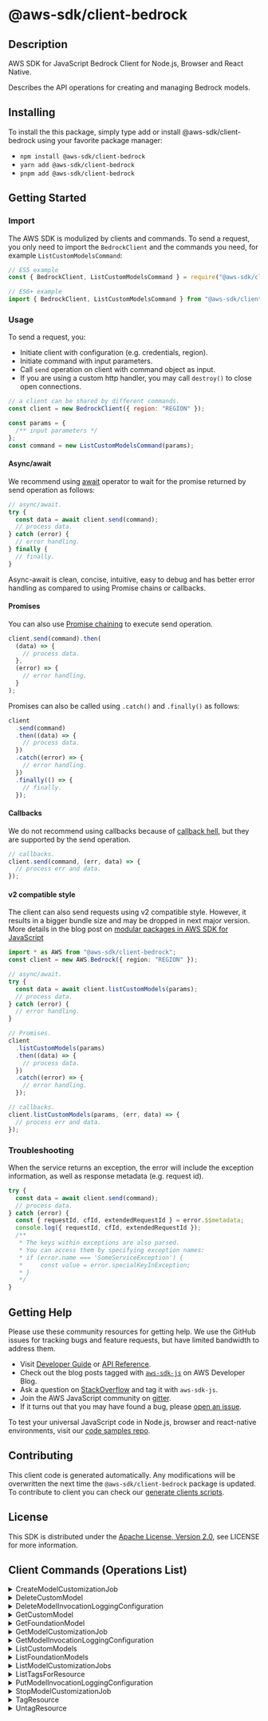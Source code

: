 <!-- generated file, do not edit directly -->

# @aws-sdk/client-bedrock

## Description

AWS SDK for JavaScript Bedrock Client for Node.js, Browser and React Native.

<p>Describes the API operations for creating and managing Bedrock models.</p>

## Installing

To install the this package, simply type add or install @aws-sdk/client-bedrock
using your favorite package manager:

- `npm install @aws-sdk/client-bedrock`
- `yarn add @aws-sdk/client-bedrock`
- `pnpm add @aws-sdk/client-bedrock`

## Getting Started

### Import

The AWS SDK is modulized by clients and commands.
To send a request, you only need to import the `BedrockClient` and
the commands you need, for example `ListCustomModelsCommand`:

```js
// ES5 example
const { BedrockClient, ListCustomModelsCommand } = require("@aws-sdk/client-bedrock");
```

```ts
// ES6+ example
import { BedrockClient, ListCustomModelsCommand } from "@aws-sdk/client-bedrock";
```

### Usage

To send a request, you:

- Initiate client with configuration (e.g. credentials, region).
- Initiate command with input parameters.
- Call `send` operation on client with command object as input.
- If you are using a custom http handler, you may call `destroy()` to close open connections.

```js
// a client can be shared by different commands.
const client = new BedrockClient({ region: "REGION" });

const params = {
  /** input parameters */
};
const command = new ListCustomModelsCommand(params);
```

#### Async/await

We recommend using [await](https://developer.mozilla.org/en-US/docs/Web/JavaScript/Reference/Operators/await)
operator to wait for the promise returned by send operation as follows:

```js
// async/await.
try {
  const data = await client.send(command);
  // process data.
} catch (error) {
  // error handling.
} finally {
  // finally.
}
```

Async-await is clean, concise, intuitive, easy to debug and has better error handling
as compared to using Promise chains or callbacks.

#### Promises

You can also use [Promise chaining](https://developer.mozilla.org/en-US/docs/Web/JavaScript/Guide/Using_promises#chaining)
to execute send operation.

```js
client.send(command).then(
  (data) => {
    // process data.
  },
  (error) => {
    // error handling.
  }
);
```

Promises can also be called using `.catch()` and `.finally()` as follows:

```js
client
  .send(command)
  .then((data) => {
    // process data.
  })
  .catch((error) => {
    // error handling.
  })
  .finally(() => {
    // finally.
  });
```

#### Callbacks

We do not recommend using callbacks because of [callback hell](http://callbackhell.com/),
but they are supported by the send operation.

```js
// callbacks.
client.send(command, (err, data) => {
  // process err and data.
});
```

#### v2 compatible style

The client can also send requests using v2 compatible style.
However, it results in a bigger bundle size and may be dropped in next major version. More details in the blog post
on [modular packages in AWS SDK for JavaScript](https://aws.amazon.com/blogs/developer/modular-packages-in-aws-sdk-for-javascript/)

```ts
import * as AWS from "@aws-sdk/client-bedrock";
const client = new AWS.Bedrock({ region: "REGION" });

// async/await.
try {
  const data = await client.listCustomModels(params);
  // process data.
} catch (error) {
  // error handling.
}

// Promises.
client
  .listCustomModels(params)
  .then((data) => {
    // process data.
  })
  .catch((error) => {
    // error handling.
  });

// callbacks.
client.listCustomModels(params, (err, data) => {
  // process err and data.
});
```

### Troubleshooting

When the service returns an exception, the error will include the exception information,
as well as response metadata (e.g. request id).

```js
try {
  const data = await client.send(command);
  // process data.
} catch (error) {
  const { requestId, cfId, extendedRequestId } = error.$$metadata;
  console.log({ requestId, cfId, extendedRequestId });
  /**
   * The keys within exceptions are also parsed.
   * You can access them by specifying exception names:
   * if (error.name === 'SomeServiceException') {
   *     const value = error.specialKeyInException;
   * }
   */
}
```

## Getting Help

Please use these community resources for getting help.
We use the GitHub issues for tracking bugs and feature requests, but have limited bandwidth to address them.

- Visit [Developer Guide](https://docs.aws.amazon.com/sdk-for-javascript/v3/developer-guide/welcome.html)
  or [API Reference](https://docs.aws.amazon.com/AWSJavaScriptSDK/v3/latest/index.html).
- Check out the blog posts tagged with [`aws-sdk-js`](https://aws.amazon.com/blogs/developer/tag/aws-sdk-js/)
  on AWS Developer Blog.
- Ask a question on [StackOverflow](https://stackoverflow.com/questions/tagged/aws-sdk-js) and tag it with `aws-sdk-js`.
- Join the AWS JavaScript community on [gitter](https://gitter.im/aws/aws-sdk-js-v3).
- If it turns out that you may have found a bug, please [open an issue](https://github.com/aws/aws-sdk-js-v3/issues/new/choose).

To test your universal JavaScript code in Node.js, browser and react-native environments,
visit our [code samples repo](https://github.com/aws-samples/aws-sdk-js-tests).

## Contributing

This client code is generated automatically. Any modifications will be overwritten the next time the `@aws-sdk/client-bedrock` package is updated.
To contribute to client you can check our [generate clients scripts](https://github.com/aws/aws-sdk-js-v3/tree/main/scripts/generate-clients).

## License

This SDK is distributed under the
[Apache License, Version 2.0](http://www.apache.org/licenses/LICENSE-2.0),
see LICENSE for more information.

## Client Commands (Operations List)

<details>
<summary>
CreateModelCustomizationJob
</summary>

[Command API Reference](https://docs.aws.amazon.com/AWSJavaScriptSDK/v3/latest/clients/client-bedrock/classes/createmodelcustomizationjobcommand.html) / [Input](https://docs.aws.amazon.com/AWSJavaScriptSDK/v3/latest/clients/client-bedrock/interfaces/createmodelcustomizationjobcommandinput.html) / [Output](https://docs.aws.amazon.com/AWSJavaScriptSDK/v3/latest/clients/client-bedrock/interfaces/createmodelcustomizationjobcommandoutput.html)

</details>
<details>
<summary>
DeleteCustomModel
</summary>

[Command API Reference](https://docs.aws.amazon.com/AWSJavaScriptSDK/v3/latest/clients/client-bedrock/classes/deletecustommodelcommand.html) / [Input](https://docs.aws.amazon.com/AWSJavaScriptSDK/v3/latest/clients/client-bedrock/interfaces/deletecustommodelcommandinput.html) / [Output](https://docs.aws.amazon.com/AWSJavaScriptSDK/v3/latest/clients/client-bedrock/interfaces/deletecustommodelcommandoutput.html)

</details>
<details>
<summary>
DeleteModelInvocationLoggingConfiguration
</summary>

[Command API Reference](https://docs.aws.amazon.com/AWSJavaScriptSDK/v3/latest/clients/client-bedrock/classes/deletemodelinvocationloggingconfigurationcommand.html) / [Input](https://docs.aws.amazon.com/AWSJavaScriptSDK/v3/latest/clients/client-bedrock/interfaces/deletemodelinvocationloggingconfigurationcommandinput.html) / [Output](https://docs.aws.amazon.com/AWSJavaScriptSDK/v3/latest/clients/client-bedrock/interfaces/deletemodelinvocationloggingconfigurationcommandoutput.html)

</details>
<details>
<summary>
GetCustomModel
</summary>

[Command API Reference](https://docs.aws.amazon.com/AWSJavaScriptSDK/v3/latest/clients/client-bedrock/classes/getcustommodelcommand.html) / [Input](https://docs.aws.amazon.com/AWSJavaScriptSDK/v3/latest/clients/client-bedrock/interfaces/getcustommodelcommandinput.html) / [Output](https://docs.aws.amazon.com/AWSJavaScriptSDK/v3/latest/clients/client-bedrock/interfaces/getcustommodelcommandoutput.html)

</details>
<details>
<summary>
GetFoundationModel
</summary>

[Command API Reference](https://docs.aws.amazon.com/AWSJavaScriptSDK/v3/latest/clients/client-bedrock/classes/getfoundationmodelcommand.html) / [Input](https://docs.aws.amazon.com/AWSJavaScriptSDK/v3/latest/clients/client-bedrock/interfaces/getfoundationmodelcommandinput.html) / [Output](https://docs.aws.amazon.com/AWSJavaScriptSDK/v3/latest/clients/client-bedrock/interfaces/getfoundationmodelcommandoutput.html)

</details>
<details>
<summary>
GetModelCustomizationJob
</summary>

[Command API Reference](https://docs.aws.amazon.com/AWSJavaScriptSDK/v3/latest/clients/client-bedrock/classes/getmodelcustomizationjobcommand.html) / [Input](https://docs.aws.amazon.com/AWSJavaScriptSDK/v3/latest/clients/client-bedrock/interfaces/getmodelcustomizationjobcommandinput.html) / [Output](https://docs.aws.amazon.com/AWSJavaScriptSDK/v3/latest/clients/client-bedrock/interfaces/getmodelcustomizationjobcommandoutput.html)

</details>
<details>
<summary>
GetModelInvocationLoggingConfiguration
</summary>

[Command API Reference](https://docs.aws.amazon.com/AWSJavaScriptSDK/v3/latest/clients/client-bedrock/classes/getmodelinvocationloggingconfigurationcommand.html) / [Input](https://docs.aws.amazon.com/AWSJavaScriptSDK/v3/latest/clients/client-bedrock/interfaces/getmodelinvocationloggingconfigurationcommandinput.html) / [Output](https://docs.aws.amazon.com/AWSJavaScriptSDK/v3/latest/clients/client-bedrock/interfaces/getmodelinvocationloggingconfigurationcommandoutput.html)

</details>
<details>
<summary>
ListCustomModels
</summary>

[Command API Reference](https://docs.aws.amazon.com/AWSJavaScriptSDK/v3/latest/clients/client-bedrock/classes/listcustommodelscommand.html) / [Input](https://docs.aws.amazon.com/AWSJavaScriptSDK/v3/latest/clients/client-bedrock/interfaces/listcustommodelscommandinput.html) / [Output](https://docs.aws.amazon.com/AWSJavaScriptSDK/v3/latest/clients/client-bedrock/interfaces/listcustommodelscommandoutput.html)

</details>
<details>
<summary>
ListFoundationModels
</summary>

[Command API Reference](https://docs.aws.amazon.com/AWSJavaScriptSDK/v3/latest/clients/client-bedrock/classes/listfoundationmodelscommand.html) / [Input](https://docs.aws.amazon.com/AWSJavaScriptSDK/v3/latest/clients/client-bedrock/interfaces/listfoundationmodelscommandinput.html) / [Output](https://docs.aws.amazon.com/AWSJavaScriptSDK/v3/latest/clients/client-bedrock/interfaces/listfoundationmodelscommandoutput.html)

</details>
<details>
<summary>
ListModelCustomizationJobs
</summary>

[Command API Reference](https://docs.aws.amazon.com/AWSJavaScriptSDK/v3/latest/clients/client-bedrock/classes/listmodelcustomizationjobscommand.html) / [Input](https://docs.aws.amazon.com/AWSJavaScriptSDK/v3/latest/clients/client-bedrock/interfaces/listmodelcustomizationjobscommandinput.html) / [Output](https://docs.aws.amazon.com/AWSJavaScriptSDK/v3/latest/clients/client-bedrock/interfaces/listmodelcustomizationjobscommandoutput.html)

</details>
<details>
<summary>
ListTagsForResource
</summary>

[Command API Reference](https://docs.aws.amazon.com/AWSJavaScriptSDK/v3/latest/clients/client-bedrock/classes/listtagsforresourcecommand.html) / [Input](https://docs.aws.amazon.com/AWSJavaScriptSDK/v3/latest/clients/client-bedrock/interfaces/listtagsforresourcecommandinput.html) / [Output](https://docs.aws.amazon.com/AWSJavaScriptSDK/v3/latest/clients/client-bedrock/interfaces/listtagsforresourcecommandoutput.html)

</details>
<details>
<summary>
PutModelInvocationLoggingConfiguration
</summary>

[Command API Reference](https://docs.aws.amazon.com/AWSJavaScriptSDK/v3/latest/clients/client-bedrock/classes/putmodelinvocationloggingconfigurationcommand.html) / [Input](https://docs.aws.amazon.com/AWSJavaScriptSDK/v3/latest/clients/client-bedrock/interfaces/putmodelinvocationloggingconfigurationcommandinput.html) / [Output](https://docs.aws.amazon.com/AWSJavaScriptSDK/v3/latest/clients/client-bedrock/interfaces/putmodelinvocationloggingconfigurationcommandoutput.html)

</details>
<details>
<summary>
StopModelCustomizationJob
</summary>

[Command API Reference](https://docs.aws.amazon.com/AWSJavaScriptSDK/v3/latest/clients/client-bedrock/classes/stopmodelcustomizationjobcommand.html) / [Input](https://docs.aws.amazon.com/AWSJavaScriptSDK/v3/latest/clients/client-bedrock/interfaces/stopmodelcustomizationjobcommandinput.html) / [Output](https://docs.aws.amazon.com/AWSJavaScriptSDK/v3/latest/clients/client-bedrock/interfaces/stopmodelcustomizationjobcommandoutput.html)

</details>
<details>
<summary>
TagResource
</summary>

[Command API Reference](https://docs.aws.amazon.com/AWSJavaScriptSDK/v3/latest/clients/client-bedrock/classes/tagresourcecommand.html) / [Input](https://docs.aws.amazon.com/AWSJavaScriptSDK/v3/latest/clients/client-bedrock/interfaces/tagresourcecommandinput.html) / [Output](https://docs.aws.amazon.com/AWSJavaScriptSDK/v3/latest/clients/client-bedrock/interfaces/tagresourcecommandoutput.html)

</details>
<details>
<summary>
UntagResource
</summary>

[Command API Reference](https://docs.aws.amazon.com/AWSJavaScriptSDK/v3/latest/clients/client-bedrock/classes/untagresourcecommand.html) / [Input](https://docs.aws.amazon.com/AWSJavaScriptSDK/v3/latest/clients/client-bedrock/interfaces/untagresourcecommandinput.html) / [Output](https://docs.aws.amazon.com/AWSJavaScriptSDK/v3/latest/clients/client-bedrock/interfaces/untagresourcecommandoutput.html)

</details>
